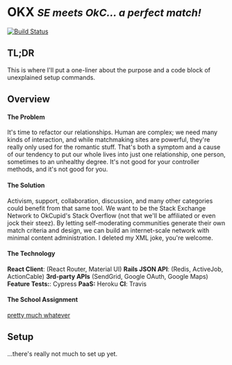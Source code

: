 # OKX <small>___SE meets OkC... a perfect match!___
</small> [![Build Status](https://travis-ci.org/JosiMcClellan/okex.svg?branch=master)](https://travis-ci.org/JosiMcClellan/okex)
## TL;DR
This is where I'll put a one-liner about the purpose and a code block of unexplained setup commands.

## Overview
#### The Problem
It's time to refactor our relationships.  Human are complex; we need many kinds of interaction, and while matchmaking sites are powerful, they're really only used for the romantic stuff.  That's both a symptom and a cause of our tendency to put our whole lives into just one relationship, one person, sometimes to an unhealthy degree.  It's not good for your controller methods, and it's not good for you.

#### The Solution
Activism, support, collaboration, discussion, and many other categories could benefit from that same tool.  We want to be the Stack Exchange Network to OkCupid's Stack Overflow (not that we'll be affiliated or even jock their steez). By letting self-moderating communities generate their own match criteria and design, we can build an internet-scale network with minimal content administration.  I deleted my XML joke, you're welcome.

#### The Technology
__React Client__: (React Router, Material UI)
__Rails JSON API__: (Redis, ActiveJob, ActionCable)
__3rd-party APIs__ (SendGrid, Google OAuth, Google Maps)
__Feature Tests:__: Cypress
__PaaS:__ Heroku
__CI__: Travis

#### The School Assignment
[pretty much whatever](http://backend.turing.io/module3/projects/self_directed_project)

## Setup
...there's really not much to set up yet.
